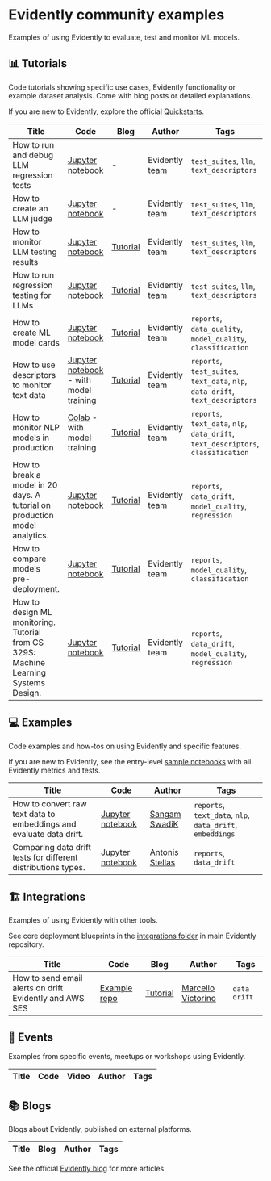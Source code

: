 # Evidently community examples

Examples of using Evidently to evaluate, test and monitor ML models.

## 📊 Tutorials 

Code tutorials showing specific use cases, Evidently functionality or example dataset analysis. Come with blog posts or detailed explanations. 

If you are new to Evidently, explore the official [Quickstarts](https://docs.evidentlyai.com/get-started).

Title | Code | Blog | Author | Tags 
--- | --- | --- | --- | --- 
How to run and debug LLM regression tests | [Jupyter notebook](tutorials/Regression_testing_with_debugging.ipynb) |  - | Evidently team | `test_suites`, `llm`, `text_descriptors`
How to create an LLM judge | [Jupyter notebook](tutorials/LLM_as_a_judge_tutorial.ipynb) |  - | Evidently team | `test_suites`, `llm`, `text_descriptors`
How to monitor LLM testing results | [Jupyter notebook](tutorials/How_to_track_regression_testing_results.ipynb) |   [Tutorial](https://www.evidentlyai.com/blog/llm-testing-tutorial) | Evidently team | `test_suites`, `llm`, `text_descriptors`
How to run regression testing for LLMs | [Jupyter notebook](tutorials/How_to_run_regression_testing_for_LLMs.ipynb) |  [Tutorial](https://www.evidentlyai.com/blog/llm-regression-testing-tutorial) | Evidently team | `test_suites`, `llm`, `text_descriptors`
How to create ML model cards |[Jupyter notebook](tutorials/How_to_create_an_ML_model_card.ipynb) | [Tutorial](https://www.evidentlyai.com/blog/ml-model-card-tutorial) | Evidently team | `reports`, `data_quality`, `model_quality`, `classification`
How to use descriptors to monitor text data | [Jupyter notebook](tutorials/How_to_add_a_custom_text_descriptor.ipynb) - with model training | [Tutorial](https://www.evidentlyai.com/blog/unstructured-data-monitoring)|  Evidently team | `reports`, `test_suites`, `text_data`, `nlp`, `data_drift`, `text_descriptors`
How to monitor NLP models in production | [Colab](https://colab.research.google.com/drive/15ON-Ub_1QUYkDbdLpyt-XyEx34MD28E1) - with model training | [Tutorial](https://www.evidentlyai.com/blog/tutorial-detecting-drift-in-text-data) |  Evidently team | `reports`, `text_data`, `nlp`, `data_drift`, `text_descriptors`,  `classification`
How to break a model in 20 days. A tutorial on production model analytics. |[Jupyter notebook](tutorials/bicycle_demand_monitoring.ipynb) | [Tutorial](https://www.evidentlyai.com/blog/tutorial-1-model-analytics-in-production) | Evidently team | `reports`, `data_drift`, `model_quality`, `regression`
How to compare models pre-deployment. |[Jupyter notebook](tutorials/ibm_hr_attrition_model_validation.ipynb) | [Tutorial](https://www.evidentlyai.com/blog/tutorial-2-model-evaluation-hr-attrition) | Evidently team | `reports`, `model_quality`, `classification`
How to design ML monitoring. Tutorial from CS 329S: Machine Learning Systems Design.| [Jupyter notebook](tutorials/bicycle_demand_monitoring_setup.ipynb) | [Tutorial](https://www.evidentlyai.com/blog/tutorial-evidently-ml-monitoring-cs329s) | Evidently team | `reports`, `data_drift`, `model_quality`, `regression`

## 💻 Examples

Code examples and how-tos on using Evidently and specific features.

If you are new to Evidently, see the entry-level [sample notebooks](https://github.com/evidentlyai/evidently/tree/main/examples/sample_notebooks) with all Evidently metrics and tests.

Title | Code | Author | Tags 
--- |  --- | --- | --- 
How to convert raw text data to embeddings and evaluate data drift. | [Jupyter notebook](examples/how_to_run_drift_report_for_text_data.ipynb) | [Sangam SwadiK](https://github.com/SangamSwadiK) | `reports`, `text_data`, `nlp`, `data_drift`, `embeddings`
Comparing data drift tests for different distributions types. | [Jupyter notebook](examples/comparing_custom_statest_with_classic_distributions.ipynb) | [Antonis Stellas](https://github.com/AntonisCSt) | `reports`, `data_drift`

## 🏗️ Integrations

Examples of using Evidently with other tools.

See core deployment blueprints in the [integrations folder](https://github.com/evidentlyai/evidently/tree/main/examples/integrations) in main Evidently repository.

Title | Code | Blog | Author | Tags 
--- | --- | --- | --- | --- 
How to send email alerts on drift Evidently and AWS SES |[Example repo](https://github.com/evidentlyai/aws_alerting) |  [Tutorial](https://www.evidentlyai.com/blog/ml-monitoring-with-email-alerts-tutorial) |  [Marcello Victorino](https://www.github.com/marcellovictorino) | `data drift`

## 🎥 Events

Examples from specific events, meetups or workshops using Evidently.

Title | Code | Video | Author | Tags 
--- | --- | --- | --- | --- 

## 📚 Blogs

Blogs about Evidently, published on external platforms.

Title | Blog | Author | Tags 
--- |  --- | --- | --- 

See the official [Evidently blog](https://www.evidentlyai.com/blog) for more articles.
